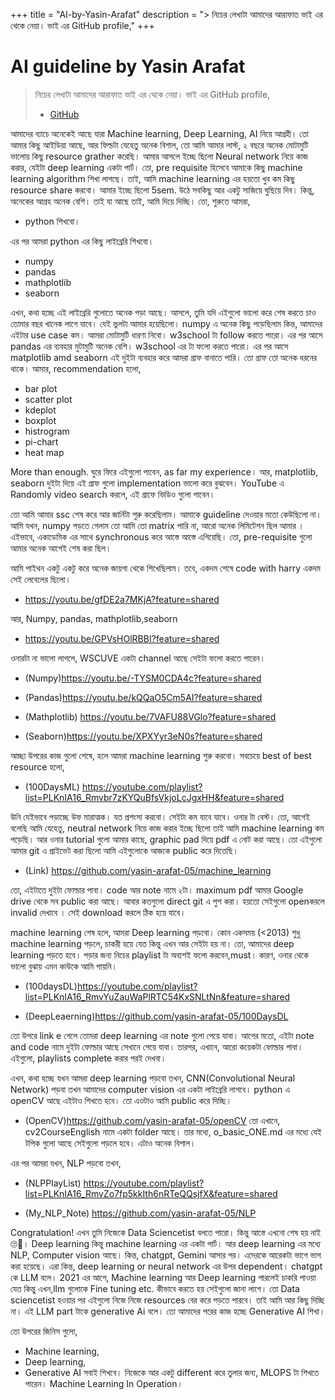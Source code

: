 +++
title = "AI-by-Yasin-Arafat"
description = "> নিচের লেখাটা আমাদের আরাফাত ভাই এর থেকে নেয়া। ভাই এর GitHub profile,"
+++

# AI guideline by Yasin Arafat

> নিচের লেখাটা আমাদের আরাফাত ভাই এর থেকে নেয়া। ভাই এর GitHub profile,
>
> - [GitHub](https://github.com/yasin-arafat-05/)

আমাদের ব্যাচে অনেকেই আছে যারা Machine learning, Deep Learning, AI নিয়ে আগ্রহী। তো আমার কিছু আইডিয়া আছে, আর ফিল্ডটা যেহেতু অনেক বিশাল, তো আমি আমার লাস্ট, ২ বছরে অনেক মোটামুটি ভালোয় কিছু resource grather করেছি। আমার আসলে ইচ্ছে ছিলো Neural network নিয়ে কাজ করার, যেইটা deep learning একটা পার্ট। তো, pre requisite হিসেবে আমাকে কিছু machine learning algorithm শিখা লাগছে। তাই, আমি machine learning এর হয়তো খুব কম কিছু resource share করবো। আমার ইচ্ছে ছিলো 5sem. উঠে সবকিছু আর একটু সাজিয়ে ঘুছিয়ে দিব। কিন্তু, অনেকের আগ্রহ অনেক বেশি। তাই যা আছে তাই, আমি দিয়ে দিচ্ছি। তো, শুরুতে আমরা,

- python শিখবো।

এর পর আমরা python এর কিছু লাইব্রেরি শিখবো।

- numpy
- pandas
- mathplotlib
- seaborn

এখন, কথা হচ্ছে এই লাইব্রেরি গুলোতে অনেক পড়া আছে। আসলে, তুমি যদি এইগুলো ভালো করে শেষ করতে চাও তোমার বছর খানেক লাগে যাবে। যেই ভুলটা আমার হয়েছিলো। numpy এ অনেক কিছু পড়েছিলাম কিন্ত, আমাদের এইটার use case কম। আমরা মোটামুটি ধারণা নিবো।  w3school টা follow করতে পারো। এর পর আসে pandas এর ব্যবহার মুটামুটি অনেক বেশি। w3school এর টা ফলো করতে পারো। এর পর আসে matplotlib amd seaborn এই দুইটা ব্যবহার করে আমরা গ্রাফ বানাতে পারি। তো গ্রাফ তো অনেক ধরনের থাকে। আমার, recommendation হলো,

- bar plot
- scatter plot
- kdeplot
- boxplot
- histrogram
- pi-chart
- heat map

More than enough. ঘুরে ফিরে এইগুলো পাবেন, as far my experience। আর, matplotlib, seaborn দুইটা দিয়ে এই গ্রাফ গুলো implementation ভালো করে বুঝবেন। YouTube এ Randomly video search করলে, এই গ্রাফে ভিডিও গুলো পাবেন।

তো আমি  আমার ssc শেষ  করে আর জার্নিটা শুরু করেছিলাম। আমাকে guideline দেওয়ার মতো কেউছিলো না। আমি যখন, numpy   পড়তে গেলাম তো আমি তো matrix  পারি না, আরো অনেক লিমিটেশন ছিল আমার । এইভাবে, একাডেমিক এর সাথে synchronous করে আস্তে আস্তে এগিয়েছি। তো, pre-requisite গুলো আমার অনেক আগেই শেষ করা ছিল।

আমি পাইথন একটু একটু করে অনেক জায়গা থেকে শিখেছিলাম। তবে, একদম শেষে code with harry একদম সেই লেবেলের ছিলো।

- <https://youtu.be/gfDE2a7MKjA?feature=shared>

আর, Numpy, pandas, mathplotlib,seaborn

- <https://youtu.be/GPVsHOlRBBI?feature=shared>

ওনারটা না ভালো লাগলে, WSCUVE একটা channel আছে সেইটা ফলো করতে পারেন।

- (Numpy)<https://youtu.be/-TYSM0CDA4c?feature=shared>

- (Pandas)<https://youtu.be/kQQaO5Cm5AI?feature=shared>

- (Mathplotlib) <https://youtu.be/7VAFU88VGlo?feature=shared>

- (Seaborn)<https://youtu.be/XPXYyr3eN0s?feature=shared>

আচ্ছা উপরের কাজ গুলো শেষে, হলে আমরা machine learning শুরু করবো। সবচেয়ে best of best resource হলো,

- (100DaysML)
<https://youtube.com/playlist?list=PLKnIA16_Rmvbr7zKYQuBfsVkjoLcJgxHH&feature=shared>

উনি যেইভাবে পড়াচ্ছে উফ মারাত্মক। যত প্রশংসা করবো। সেইটা কম যাবে যাবে। ওনার টা বেস্ট। তো, আগেই বলেছি আমি যেহেতু, neutral network নিয়ে কাজ করার ইচ্ছে ছিলো তাই আমি machine learning কম পড়েছি। আর ওনার tutorial গুলো আমার কাছে, graphic pad দিয়ে pdf এ নোট করা আছে। তো এইগুলো আমার git এ প্রাইভেট করা ছিলো আমি এইগুলোকে আজকে public করে দিতেছি।

- (Link) <https://github.com/yasin-arafat-05/machine_learning>

তো, এইটাতে দুইটা ফোল্ডার পাবা। code আর note নামে ২টা। maximum pdf আমার Google drive থেকে সব public করা আছে। আবার কতগুলো direct git এ পুশ করা। হয়তো সেইগুলো openকরলে invalid দেখাবে । সেই download করলে ঠিক হয়ে যাবে।

machine learning শেষ হলে, আমরা Deep learning পড়বো। কোন একসময় (<2013) শুধু machine learning পড়লে, চাকরী হয়ে যেত কিন্তু এখন আর সেইটা হয় না। তো, আমাদের  deep learning পড়তে হবে।   পড়ার জন্য নিচের playlist টা অব্যশই ফলো করবেন,must।  কারণ, ওনার থেকে ভালো বুঝায় এমন কাউকে আমি পায়নি।

- (100daysDL)<https://youtube.com/playlist?list=PLKnIA16_RmvYuZauWaPlRTC54KxSNLtNn&feature=shared>

- (DeepLeaerning)<https://github.com/yasin-arafat-05/100DaysDL>

তো উপরে link e গেলে তোমরা deep learning এর note গুলো পেয়ে যাবা। আগের মতো, এইটা note and code নামে দুইটা ফোল্ডার আছে সেখানে পেয়ে যাবা। তারপর, এখানে, আরো কয়েকটা ফোল্ডার পাবা। এইগুলো, playlists complete করার পরই দেখবা।

এখন, কথা হচ্ছে যখন আমরা deep learning পড়বো তখন, CNN(Convolutional Neural Network) পড়বা তখন আমাদের computer vision এর একটা লাইব্রেরি লাগবে। python  এ openCV আছে এইটাও শিখতে হবে। তো এওটাও আমি public  করে দিচ্ছি।

- (OpenCV)<https://github.com/yasin-arafat-05/openCV>
তো এখানে, cv2CourseEnglish  নামে একটা folder আছে। তার মধ্যে, o_basic_ONE.md এর মধ্যে যেই টপিক গুলো আছে সেইগুলো পড়লে হবে। এটাও অনেক বিশাল।

এর পর আমরা যখন, NLP পড়বো তখন,

- (NLPPlayList) <https://youtube.com/playlist?list=PLKnIA16_RmvZo7fp5kkIth6nRTeQQsjfX&feature=shared>

- (My_NLP_Note) <https://github.com/yasin-arafat-05/NLP>

Congratulation! এখন তুমি নিজেকে Data Sciencetist বলতে পারো।  কিন্তু আস্তে এখনো শেষ হয় নাই 🙄😬। Deep learning কিন্তু machine learning এর একটা পার্ট। আর deep learning এর মধ্যে NLP, Computer vision আছে। কিন্ত, chatgpt, Gemini আসার পর। এদেরকে আরেকটা ভাগে ভাগ করা হয়েছে। এরা কিন্ত, deep learning or neural network এর উপর dependent। chatgpt কে LLM বলে। 2021 এর আগে, Machine learning আর Deep learning পারলেই চাকরি পাওয়া যেত কিন্তু এখন,llm গুলোকে Fine tuning etc. কীভাবে করতে হয় সেইগুলো জানা লাগে।  তো Data sciencetist হওয়ার পর এইগুলো নিজে নিজে resources বের করে পড়তে পারবে। তাই আমি আর কিছু দিচ্ছি না। এই LLM part টাকে generative Ai বলে। তো আমাদের পরের কাজ হচ্ছে Generative AI শিখা।

তো উপরের জিনিস গুলো,

- Machine learning,
- Deep learning,
- Generative AI
সবাই শিখবে। নিজেকে আর একটু different করে তুলার জন্য, MLOPS টা শিখতে পারেন। Machine Learning In Operation।

